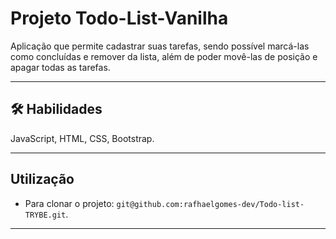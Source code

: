 # Projeto Todo-List-Vanilha

Aplicação que permite cadastrar suas tarefas, sendo possível marcá-las como concluídas e remover da lista, além de poder movê-las de posição e apagar todas as tarefas.

<hr></hr>

## 🛠 Habilidades
JavaScript, HTML, CSS, Bootstrap.

<hr></hr>

## Utilização

- Para clonar o projeto: `git@github.com:rafhaelgomes-dev/Todo-list-TRYBE.git`.

<hr></hr>
